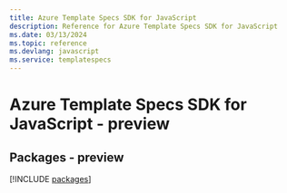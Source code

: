 ```yaml
---
title: Azure Template Specs SDK for JavaScript
description: Reference for Azure Template Specs SDK for JavaScript
ms.date: 03/13/2024
ms.topic: reference
ms.devlang: javascript
ms.service: templatespecs
---
```

# Azure Template Specs SDK for JavaScript - preview
## Packages - preview
[!INCLUDE [packages](template-specs-index.md)]